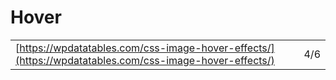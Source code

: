 # Hover

|  |  |
| :--- | :--- |
| [https://wpdatatables.com/css-image-hover-effects/](https://wpdatatables.com/css-image-hover-effects/) | 4/6 |

